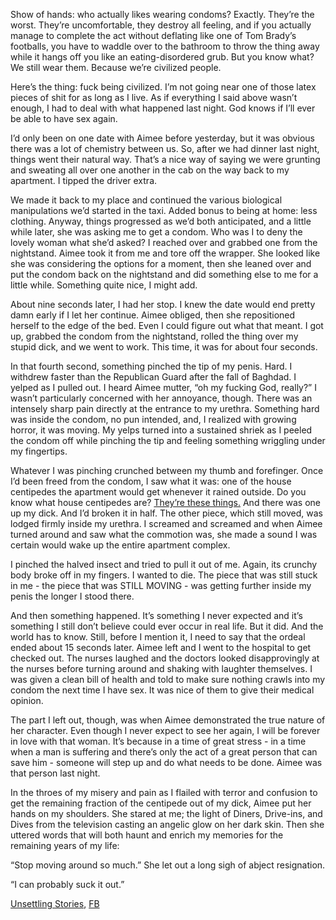 Show of hands: who actually likes wearing condoms? Exactly. They’re the worst. They’re uncomfortable, they destroy all feeling, and if you actually manage to complete the act without deflating like one of Tom Brady’s footballs, you have to waddle over to the bathroom to throw the thing away while it hangs off you like an eating-disordered grub. But you know what? We still wear them. Because we’re civilized people. 

Here’s the thing: fuck being civilized. I’m not going near one of those latex pieces of shit for as long as I live. As if everything I said above wasn’t enough, I had to deal with what happened last night. God knows if I’ll ever be able to have sex again.

I’d only been on one date with Aimee before yesterday, but it was obvious there was a lot of chemistry between us. So, after we had dinner last night, things went their natural way. That’s a nice way of saying we were grunting and sweating all over one another in the cab on the way back to my apartment. I tipped the driver extra.

We made it back to my place and continued the various biological manipulations we’d started in the taxi. Added bonus to being at home: less clothing. Anyway, things progressed as we’d both anticipated, and a little while later, she was asking me to get a condom. Who was I to deny the lovely woman what she’d asked? I reached over and grabbed one from the nightstand. Aimee took it from me and tore off the wrapper. She looked like she was considering the options for a moment, then she leaned over and put the condom back on the nightstand and did something else to me for a little while. Something quite nice, I might add.

About nine seconds later, I had her stop. I knew the date would end pretty damn early if I let her continue. Aimee obliged, then she repositioned herself to the edge of the bed. Even I could figure out what that meant. I got up, grabbed the condom from the nightstand, rolled the thing over my stupid dick, and we went to work. This time, it was for about four seconds.

In that fourth second, something pinched the tip of my penis. Hard. I withdrew faster than the Republican Guard after the fall of Baghdad. I yelped as I pulled out. I heard Aimee mutter, “oh my fucking God, really?” I wasn’t particularly concerned with her annoyance, though. There was an intensely sharp pain directly at the entrance to my urethra. Something hard was inside the condom, no pun intended, and, I realized with growing horror, it was moving. My yelps turned into a sustained shriek as I peeled the condom off while pinching the tip and feeling something wriggling under my fingertips. 

Whatever I was pinching crunched between my thumb and forefinger. Once I’d been freed from the condom, I saw what it was: one of the house centipedes the apartment would get whenever it rained outside. Do you know what house centipedes are? [They’re these things.](http://imgur.com/SzwHzrp) And there was one up my dick. And I’d broken it in half. The other piece, which still moved, was lodged firmly inside my urethra. I screamed and screamed and when Aimee turned around and saw what the commotion was, she made a sound I was certain would wake up the entire apartment complex.

I pinched the halved insect and tried to pull it out of me. Again, its crunchy body broke off in my fingers. I wanted to die. The piece that was still stuck in me - the piece that was STILL MOVING - was getting further inside my penis the longer I stood there. 

And then something happened. It’s something I never expected and it’s something I still don’t believe could ever occur in real life. But it did. And the world has to know. Still, before I mention it, I need to say that the ordeal ended about 15 seconds later. Aimee left and I went to the hospital to get checked out. The nurses laughed and the doctors looked disapprovingly at the nurses before turning around and shaking with laughter themselves. I was given a clean bill of health and told to make sure nothing crawls into my condom the next time I have sex. It was nice of them to give their medical opinion.

The part I left out, though, was when Aimee demonstrated the true nature of her character. Even though I never expect to see her again, I will be forever in love with that woman. It’s because in a time of great stress - in a time when a man is suffering and there’s only the act of a great person that can save him - someone will step up and do what needs to be done. Aimee was that person last night. 

In the throes of my misery and pain as I flailed with terror and confusion to get the remaining fraction of the centipede out of my dick, Aimee put her hands on my shoulders. She stared at me; the light of Diners, Drive-ins, and Dives from the television casting an angelic glow on her dark skin. Then she uttered words that will both haunt and enrich my memories for the remaining years of my life: 

“Stop moving around so much.” She let out a long sigh of abject resignation. 

“I can probably suck it out.”

[Unsettling Stories](http://unsettlingstories.com/index), [FB](http://facebook.com/unsettlingstories)



